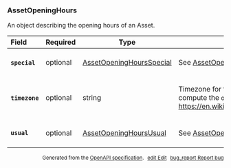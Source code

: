 <!--- This is a generated file, do not edit! -->
<!--- [START woosmap_http_schema_assetopeninghours] -->
<h3 class="schema-object" id="AssetOpeningHours">AssetOpeningHours</h3>

An object describing the opening hours of an Asset.

| Field                                                                                                      | Required | Type                                                                             | Description                                                                                                                                                                                                                                                                                                         |
| :--------------------------------------------------------------------------------------------------------- | -------- | -------------------------------------------------------------------------------- | ------------------------------------------------------------------------------------------------------------------------------------------------------------------------------------------------------------------------------------------------------------------------------------------------------------------- |
| <h4 id="AssetOpeningHours-special" class="add-link schema-object-property-key"><code>special</code></h4>   | optional | [AssetOpeningHoursSpecial](#AssetOpeningHoursSpecial "AssetOpeningHoursSpecial") | See [AssetOpeningHoursSpecial](#AssetOpeningHoursSpecial "AssetOpeningHoursSpecial") for more information.                                                                                                                                                                                                          |
| <h4 id="AssetOpeningHours-timezone" class="add-link schema-object-property-key"><code>timezone</code></h4> | optional | string                                                                           | <div class="nonref-property-description"><p>Timezone for the Opening Hours of an Asset. It is used to compute the <code>open_now</code> property of an asset. see <a href="https://en.wikipedia.org/wiki/List_of_tz_database_time_zones">https://en.wikipedia.org/wiki/List_of_tz_database_time_zones</a></p></div> |
| <h4 id="AssetOpeningHours-usual" class="add-link schema-object-property-key"><code>usual</code></h4>       | optional | [AssetOpeningHoursUsual](#AssetOpeningHoursUsual "AssetOpeningHoursUsual")       | See [AssetOpeningHoursUsual](#AssetOpeningHoursUsual "AssetOpeningHoursUsual") for more information.                                                                                                                                                                                                                |

<p style="text-align: right; font-size: smaller;">Generated from the <a data-label="openapi-github" href="https://github.com/woosmap/openapi-specification" title="Woosmap OpenAPI Specification" class="external">OpenAPI specification</a>.
<a data-label="openapi-github-woosmap-http-schema-assetopeninghours" data-action="edit" style="margin-left: 5px;" href="https://github.com/woosmap/openapi-specification/blob/main/specification/schemas/AssetOpeningHours.yml" title="Edit on GitHub"><span class="material-icons">edit</span> Edit</a>
<a data-label="openapi-github-woosmap-http-schema-assetopeninghours" data-action="bug" style="margin-left: 5px;" href="https://github.com/woosmap/openapi-specification/issues/new?assignees=&labels=type%3A+bug%2C+triage+me&template=bug_report.md&title=[schemas] Bug - AssetOpeningHours" title="File bug for schemas on GitHub"><span class="material-icons">bug_report</span> Report bug</a>
</p>

<!--- [END woosmap_http_schema_assetopeninghours] -->
